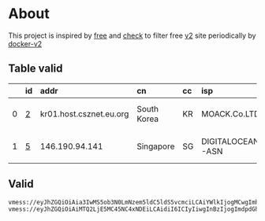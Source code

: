 
# About

This project is inspired by [free](https://github.com/freefq/free) and [check](https://github.com/yeahwu/check) to filter free [v2](https://github.com/v2fly/v2ray-core) site periodically by [docker-v2](https://hub.docker.com/r/v2ray/official)

    

## Table valid
|    | id                 | addr                    | cn          | cc   | isp              | ip             | chatgpt          |
|---:|:-------------------|:------------------------|:------------|:-----|:-----------------|:---------------|:-----------------|
|  0 | [2](config/2.json) | kr01.host.csznet.eu.org | South Korea | KR   | MOACK.Co.LTD     | 45.94.68.68    | Yes (Region: GB) |
|  1 | [5](config/5.json) | 146.190.94.141          | Singapore   | SG   | DIGITALOCEAN-ASN | 146.190.94.141 | Yes (Region: SG) |

## Valid
```
vmess://eyJhZGQiOiAia3IwMS5ob3N0LmNzem5ldC5ldS5vcmciLCAiYWlkIjogMCwgImhvc3QiOiAiIiwgImlkIjogIjg4OGFkMTNhLTJlMGQtNGY2ZS1iNWNmLTZiMDYzNTZmMjBjNiIsICJuZXQiOiAid3MiLCAicGF0aCI6ICIvYWRtaW4iLCAicG9ydCI6IDQ0MywgInBzIjogImdpdGh1Yi5jb20vZnJlZWZxIC0gXHU2YjI3XHU3NmRmICAyIiwgInRscyI6ICJ0bHMiLCAidHlwZSI6ICJhdXRvIiwgInNlY3VyaXR5IjogImF1dG8iLCAic2tpcC1jZXJ0LXZlcmlmeSI6IHRydWUsICJzbmkiOiAiIn0=
vmess://eyJhZGQiOiAiMTQ2LjE5MC45NC4xNDEiLCAidiI6ICIyIiwgInBzIjogImdpdGh1Yi5jb20vZnJlZWZxIC0gXHU3ZjhlXHU1NmZkICA1IiwgInBvcnQiOiA0MjM1OCwgImlkIjogIjZlNGVkYmQ4LTc4NTQtNGVmNS1jOWM2LTQ5ZTk1ODIyZTRmYyIsICJhaWQiOiAiMCIsICJuZXQiOiAid3MiLCAidHlwZSI6ICIiLCAiaG9zdCI6ICJtZWRpYS1leHAxLmxpY2RuLmNvbSIsICJwYXRoIjogIi9AT05ISVRfRUhJIiwgInRscyI6ICIifQ==
```

